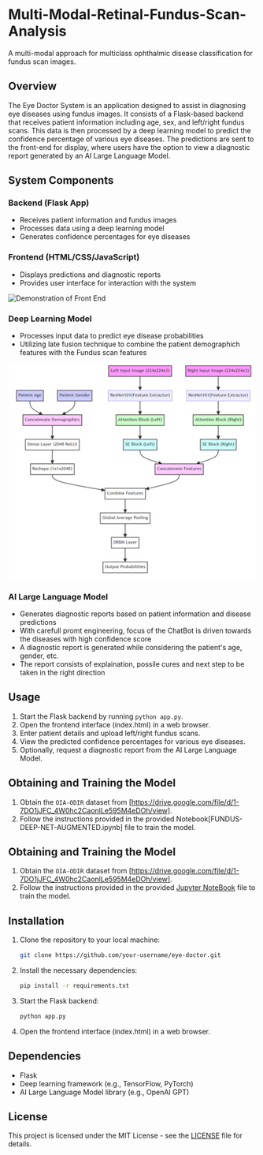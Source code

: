 # Multi-Modal-Retinal-Fundus-Scan-Analysis
A multi-modal approach for multiclass ophthalmic disease classification for fundus scan images.
## Overview
The Eye Doctor System is an application designed to assist in diagnosing eye diseases using fundus images. It consists of a Flask-based backend that receives patient information including age, sex, and left/right fundus scans. This data is then processed by a deep learning model to predict the confidence percentage of various eye diseases. The predictions are sent to the front-end for display, where users have the option to view a diagnostic report generated by an AI Large Language Model.

## System Components
### Backend (Flask App)
- Receives patient information and fundus images
- Processes data using a deep learning model
- Generates confidence percentages for eye diseases

### Frontend (HTML/CSS/JavaScript)
- Displays predictions and diagnostic reports
- Provides user interface for interaction with the system

![Demonstration of Front End](ezgif-6-c5f60fb3c1.gif)

### Deep Learning Model
- Processes input data to predict eye disease probabilities
- Utilizing late fusion technique to combine the patient demographich features with the Fundus scan features

![Illustration of the Model Architecture](Model-Arch.png)

### AI Large Language Model
- Generates diagnostic reports based on patient information and disease predictions
- With carefull promt engineering, focus of the ChatBot is driven towards the diseases with high confidence score
- A diagnostic report is generated while considering the patient's age, gender, etc.
- The report consists of explaination, possile cures and next step to be taken in the right direction

## Usage
1. Start the Flask backend by running `python app.py`.
2. Open the frontend interface (index.html) in a web browser.
3. Enter patient details and upload left/right fundus scans.
4. View the predicted confidence percentages for various eye diseases.
5. Optionally, request a diagnostic report from the AI Large Language Model.

## Obtaining and Training the Model
1. Obtain the `OIA-ODIR` dataset from [https://drive.google.com/file/d/1-7DO1jJFC_4W0hc2CaonlLe595M4eDOh/view].
2. Follow the instructions provided in the provided Notebook[FUNDUS-DEEP-NET-AUGMENTED.ipynb] file to train the model.

## Obtaining and Training the Model
1. Obtain the `OIA-ODIR` dataset from [https://drive.google.com/file/d/1-7DO1jJFC_4W0hc2CaonlLe595M4eDOh/view].
2. Follow the instructions provided in the provided [Jupyter NoteBook](FUNDUS-DEEP-NET-AUGMENTED.ipynb) file to train the model.

## Installation
1. Clone the repository to your local machine:
   ```bash
   git clone https://github.com/your-username/eye-doctor.git
   ```
2. Install the necessary dependencies:
   ```bash
   pip install -r requirements.txt
   ```
3. Start the Flask backend:
   ```bash
   python app.py
   ```
4. Open the frontend interface (index.html) in a web browser.

## Dependencies
- Flask
- Deep learning framework (e.g., TensorFlow, PyTorch)
- AI Large Language Model library (e.g., OpenAI GPT)

## License
This project is licensed under the MIT License - see the [LICENSE](LICENSE) file for details.
